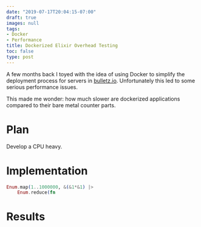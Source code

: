 ```yaml
---
date: "2019-07-17T20:04:15-07:00"
draft: true
images: null
tags:
- Docker
- Performance
title: Dockerized Elixir Overhead Testing
toc: false
type: post
---
```


A few months back I toyed with the idea of using Docker to simplify the deployment process for servers in [bulletz.io](https://bulletz.io).
Unfortunately this led to some serious performance issues.

This made me wonder:  how much slower are dockerized applications compared to their bare metal counter parts.

# Plan
Develop a CPU heavy.

# Implementation
```elixir
Enum.map(1..1000000, &(&1*&1) |>
	Enum.reduce(fn
```



# Results
